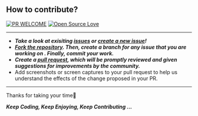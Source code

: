 ## How to contribute?

[![PR WELCOME](https://img.shields.io/badge/PRs-welcome-green.svg?style=flat-square)](https://github.com/bishtanuj/python/pulls)
[![Open Source Love](https://badges.frapsoft.com/os/v3/open-source.png)](https://github.com/bishtanuj/)

___
- __*Take a look at exisiting [issues](https://github.com/bishtanuj/python/issues) or [create a new issue](https://github.com/bishtanuj/python/issues/new/choose)!*__
- __*[Fork the repository](https://github.com/bishtanuj/python/fork). Then, create a branch for any issue that you are working on . Finally, commit your work.*__
- __*Create a [pull request](https://github.com/bishtanuj/python/compare), which will be promptly reviewed and given suggestions for improvements by the community.*__
- Add screenshots or screen captures to your pull request to help us understand the effects of the change proposed in your PR.
___

Thanks for taking your time:pray: 

__*Keep Coding, Keep Enjoying, Keep Contributing ...*__
